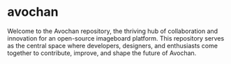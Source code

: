 # avochan
Welcome to the Avochan repository, the thriving hub of collaboration and innovation for an open-source imageboard platform. This repository serves as the central space where developers, designers, and enthusiasts come together to contribute, improve, and shape the future of Avochan.

